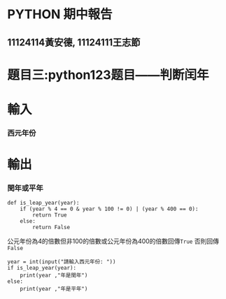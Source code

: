 # PYTHON 期中報告
## 11124114黃安德,  11124111王志節
# 題目三:python123题目——判断闰年
# 輸入
### 西元年份
# 輸出
### 閏年或平年
```
def is_leap_year(year):
    if (year % 4 == 0 & year % 100 != 0) | (year % 400 == 0):
        return True
    else:
        return False
```
公元年份為4的倍數但非100的倍數或公元年份為400的倍數回傳```True``` 否則回傳```False```
```
year = int(input("請輸入西元年份: "))
if is_leap_year(year):
    print(year ,"年是閏年")
else:
    print(year ,"年是平年")
```
